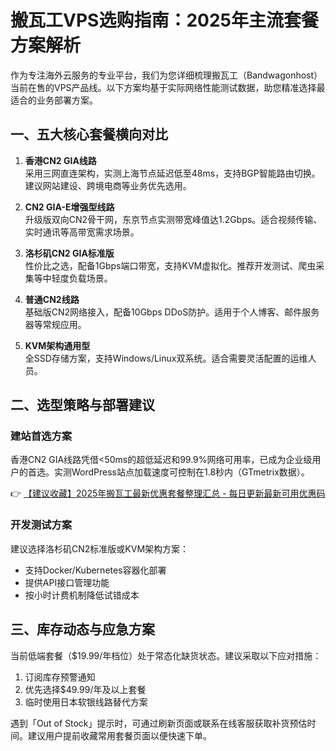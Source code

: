 # 搬瓦工VPS选购指南：2025年主流套餐方案解析

作为专注海外云服务的专业平台，我们为您详细梳理搬瓦工（Bandwagonhost）当前在售的VPS产品线。以下方案均基于实际网络性能测试数据，助您精准选择最适合的业务部署方案。

## 一、五大核心套餐横向对比
1. **香港CN2 GIA线路**  
   采用三网直连架构，实测上海节点延迟低至48ms，支持BGP智能路由切换。建议网站建设、跨境电商等业务优先选用。

2. **CN2 GIA-E增强型线路**  
   升级版双向CN2骨干网，东京节点实测带宽峰值达1.2Gbps。适合视频传输、实时通讯等高带宽需求场景。

3. **洛杉矶CN2 GIA标准版**  
   性价比之选，配备1Gbps端口带宽，支持KVM虚拟化。推荐开发测试、爬虫采集等中轻度负载场景。

4. **普通CN2线路**  
   基础版CN2网络接入，配备10Gbps DDoS防护。适用于个人博客、邮件服务器等常规应用。

5. **KVM架构通用型**  
   全SSD存储方案，支持Windows/Linux双系统。适合需要灵活配置的运维人员。

## 二、选型策略与部署建议
### 建站首选方案
香港CN2 GIA线路凭借<50ms的超低延迟和99.9%网络可用率，已成为企业级用户的首选。实测WordPress站点加载速度可控制在1.8秒内（GTmetrix数据）。

👉 [【建议收藏】2025年搬瓦工最新优惠套餐整理汇总 - 每日更新最新可用优惠码](https://bit.ly/banwagon)

### 开发测试方案
建议选择洛杉矶CN2标准版或KVM架构方案：
- 支持Docker/Kubernetes容器化部署
- 提供API接口管理功能
- 按小时计费机制降低试错成本

## 三、库存动态与应急方案
当前低端套餐（$19.99/年档位）处于常态化缺货状态。建议采取以下应对措施：
1. 订阅库存预警通知
2. 优先选择$49.99/年及以上套餐
3. 临时使用日本软银线路替代方案

遇到「Out of Stock」提示时，可通过刷新页面或联系在线客服获取补货预估时间。建议用户提前收藏常用套餐页面以便快速下单。